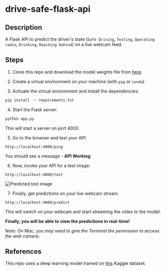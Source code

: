 # drive-safe-flask-api

## Description
A Flask API to predict the driver's state (`Safe Driving`, `Texting`, `Operating radio`, `Drinking`, `Reaching behind`) on a live webcam feed. 

## Steps
1. Clone this repo and download the model weights file from [here](https://drive.google.com/file/d/1sssH1WhIW-XG_6Vg-FkNAv4ACX4nu3vQ/view?usp=sharing).

2. Create a virtual environment on your machine (with `pip` or `conda`)

3. Activate the virtual environment and install the dependencies: 
```zsh
pip install -r requirements.txt 
```

4. Start the Flask server: 
```bash
python app.py 
```

This will start a server on port 4000.

5. Go to the browser and test your API: 
```
http://localhost:4000/ping
```

You should see a message - **API Working**

6. Now, invoke your API for a test image:
```
http://localhost:4000/test
```

![Predicted test image](https://drive.google.com/uc?export=view&id=10wcY66yTk46w64EfyMYj5Ne_eq1dA4Nr)

7. Finally, get predictions on your live webcam stream: 
```
http://localhost:4000/predict
```

This will switch on your webcam and start streaming the video to the model. 

**Finally, you will be able to view the predictions in real-time!**

*Note: On Mac, you may need to give the Terminal the permission to access the web camera.*


## References
This repo uses a deep learning model trained on [this](https://www.kaggle.com/c/state-farm-distracted-driver-detection/data) Kaggle dataset. 
